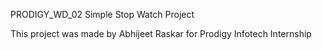 PRODIGY_WD_02
Simple Stop Watch Project

This project was made by Abhijeet Raskar for Prodigy Infotech Internship
